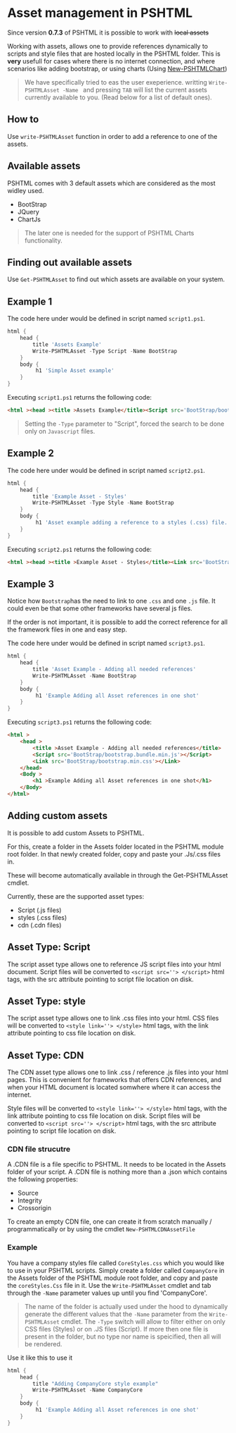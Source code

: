 # Asset management in PSHTML

Since version **0.7.3** of PSHTML it is possible to work with ~~local assets~~ 

Working with assets, allows one to provide references dynamically to scripts and style files that are hosted locally in the PSHTML folder.
This is **very** usefull for cases where there is no internet connection, and where scenarios like adding bootstrap, or using charts (Using [New-PSHTMLChart](../Charts/Charts.md)) 

> We have specifically tried to eas the user exeperience. writting ```Write-PSHTMLAsset -Name ``` and pressing ```TAB``` will list the current assets currently available to you. (Read below for a list of default ones).

## How to

Use ```write-PSHTMLAsset``` function in order to add a reference to one of the assets.

## Available assets

PSHTML comes with 3 default assets which are considered as the most widley used.
- BootStrap
- JQuery
- ChartJs

> The later one is needed for the support of PSHTML Charts functionality.

## Finding out available assets

Use ```Get-PSHTMLAsset``` to find out which assets are available on your system.

## Example 1

The code here under would be defined in script named ```script1.ps1```.

```powershell
html {
    head {
        title 'Assets Example'
        Write-PSHTMLAsset -Type Script -Name BootStrap
    }
    body {
         h1 'Simple Asset example'
    }
}
```

Executing ```script1.ps1``` returns the following code:

```html
<html ><head ><title >Assets Example</title><Script src='BootStrap/bootstrap.bundle.min.js'></Script></head><Body ><h1 >Simple Asset example</h1></Body></html>
```

> Setting the ```-Type``` parameter to "Script", forced the search to be done only on `Javascript` files.

## Example 2

The code here under would be defined in script named ```script2.ps1```.

```powershell
html {
    head {
        title 'Example Asset - Styles'
        Write-PSHTMLAsset -Type Style -Name BootStrap
    }
    body {
         h1 'Asset example adding a reference to a styles (.css) file.'
    }
}
```

Executing ```script2.ps1``` returns the following code:

```html
<html ><head ><title >Example Asset - Styles</title><Link src='BootStrap/bootstrap.min.css'></Link></head><Body ><h1 >Asset example adding a reference to a styles (.css) file.</h1></Body></html>
```

## Example 3

Notice how ```Bootstrap```has the need to link to one ```.css``` and one ```.js``` file.
It could even be that some other frameworks have several js files.

If the order is not important,  it is possible to add the correct reference for all the framework files in one and easy step.

The code here under would be defined in script named ```script3.ps1```.

```powershell
html {
    head {
        title 'Asset Example - Adding all needed references'
        Write-PSHTMLAsset -Name BootStrap
    }
    body {
         h1 'Example Adding all Asset references in one shot'
    }
}
```

Executing ```script3.ps1``` returns the following code:

```html
<html >
    <head >
        <title >Asset Example - Adding all needed references</title>
        <Script src='BootStrap/bootstrap.bundle.min.js'></Script>
        <Link src='BootStrap/bootstrap.min.css'></Link>
    </head>
    <Body >
        <h1 >Example Adding all Asset references in one shot</h1>
    </Body>
</html>
```

## Adding custom assets

It is possible to add custom Assets to PSHTML.

For this, create a folder in the Assets folder located in the PSHTML module root folder.
In that newly created folder, copy and paste your .Js/.css files in.

These will become automatically available in through the Get-PSHTMLAsset cmdlet.

Currently, these are the supported asset types:

- Script (.js files)
- styles (.css files)
- cdn (.cdn files)

## Asset Type: Script

The script asset type allows one to reference JS script files into your html document.
Script files will be converted to ``` <script src=''> </script> ``` html tags, with the src attribute pointing to script file location on disk.

## Asset Type: style

The script asset type allows one to link .css files into your html.
CSS files will be converted to ``` <style link=''> </style> ``` html tags, with the link attribute pointing to css file location on disk.

## Asset Type: CDN

The CDN asset type allows one to link .css / reference .js files into your html pages.
This is convenient for frameworks that offers CDN references, and when your HTML document is located somwhere where it can access the internet.

Style files will be converted to ``` <style link=''> </style> ``` html tags, with the link attribute pointing to css file location on disk.
Script files will be converted to ``` <script src=''> </script> ``` html tags, with the src attribute pointing to script file location on disk.

### CDN file strucutre

A .CDN file is a file specific to PSHTML. It needs to be located in the Assets folder of your script.
A .CDN file is nothing more than a .json which contains the following properties:

- Source
- Integrity
- Crossorigin
  

To create an empty CDN file, one can create it from scratch manually / programmatically or by using the cmdlet ``` New-PSHTMLCDNAssetFile ```



### Example

You have a company styles file called ```CoreStyles.css``` which you would like to use in your PSHTML scripts.
Simply create a folder called ```CompanyCore``` in the Assets folder of the PSHTML module root folder, and copy and paste the ```coreStyles.Css``` file in it.
Use the ```Write-PSHTMLAsset``` cmdlet and tab through the ```-Name``` parameter values up until you find 'CompanyCore'.

> The name of the folder is actually used under the hood to dynamically generate the different values that the ```-Name``` parameter from the ```Write-PSHTMLAsset``` cmdlet. The ```-Type``` switch will allow to filter either on only CSS files (Styles) or on .JS files (Script). If more then one file is present in the folder, but no type nor name is speicified, then all will be rendered.

Use it like this to use it

```powershell
html {
    head {
        title "Adding CompanyCore style example"
        Write-PSHTMLAsset -Name CompanyCore
    }
    body {
         h1 'Example Adding all Asset references in one shot'
    }
}
```
